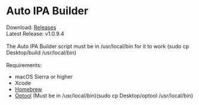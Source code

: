 # Auto IPA Builder

Download: [Releases](https://github.com/SarahH12099/Auto-IPA-Builder/releases)<br>
Latest Release: v1.0.9.4
<br><br>
The Auto IPA Builder script must be in /usr/local/bin for it to work (sudo cp Desktop/build /usr/local/bin)
<br><br>
Requirements:<br>
- macOS Sierra or higher<br>
- Xcode<br>
- [Homebrew](https://brew.sh/)
- [Optool](https://github.com/alexzielenski/optool/releases) (Must be in /usr/local/bin)(sudo cp Desktop/optool /usr/local/bin)
